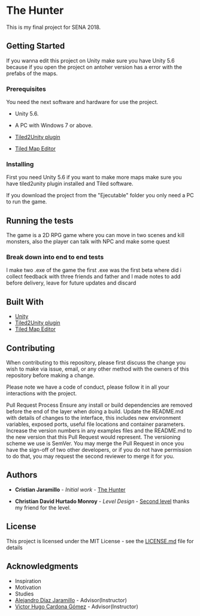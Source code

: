 # The Hunter

This is my final project for SENA 2018.

## Getting Started

If you wanna edit this project on Unity make sure you have Unity 5.6 because if you open the project on antoher version has a error with the prefabs of the maps. 

### Prerequisites

You need the next software and hardware for use the project.

* Unity 5.6.

* A PC with Windows 7 or above.

* [Tiled2Unity plugin](http://www.seanba.com/tiled2unity)

* [Tiled Map Editor](http://www.mapeditor.org/)

### Installing

First you need Unity 5.6 if you want to make more maps make sure you have tiled2unity plugin installed and Tiled software.

If you download the project from the "Ejecutable" folder you only need a PC to run the game.

## Running the tests

The game is a 2D RPG game where you can move in two scenes and kill monsters, also the player can talk with NPC and make some quest

### Break down into end to end tests

I make two .exe of the game the first .exe was the first beta where did i collect feedback with three friends and father and I made notes to add before delivery, leave for future updates and discard 

## Built With

* [Unity](https://unity3d.com/es)
* [Tiled2Unity plugin](http://www.seanba.com/tiled2unity)
* [Tiled Map Editor](http://www.mapeditor.org/)

## Contributing

When contributing to this repository, please first discuss the change you wish to make via issue, email, or any other method with the owners of this repository before making a change.

Please note we have a code of conduct, please follow it in all your interactions with the project.

Pull Request Process
Ensure any install or build dependencies are removed before the end of the layer when doing a build.
Update the README.md with details of changes to the interface, this includes new environment variables, exposed ports, useful file locations and container parameters.
Increase the version numbers in any examples files and the README.md to the new version that this Pull Request would represent. The versioning scheme we use is SemVer.
You may merge the Pull Request in once you have the sign-off of two other developers, or if you do not have permission to do that, you may request the second reviewer to merge it for you.
 
## Authors

* **Cristian Jaramillo** - *Initial work* - [The Hunter](https://github.com/CDJaramillo/Video-GamesDevelopment)

* **Christian David Hurtado Monroy** - *Level Design* - [Second level](https://www.behance.net/christian_hurtado) thanks my friend for the level.

## License

This project is licensed under the MIT License - see the [LICENSE.md](LICENSE.md) file for details

## Acknowledgments

* Inspiration
* Motivation
* Studies
* [Alejandro Díaz Jaramillo](https://github.com/aldiazj) - Advisor(Instructor)
* [Victor Hugo Cardona Gómez](https://github.com/vcardona) - Advisor(Instructor)
